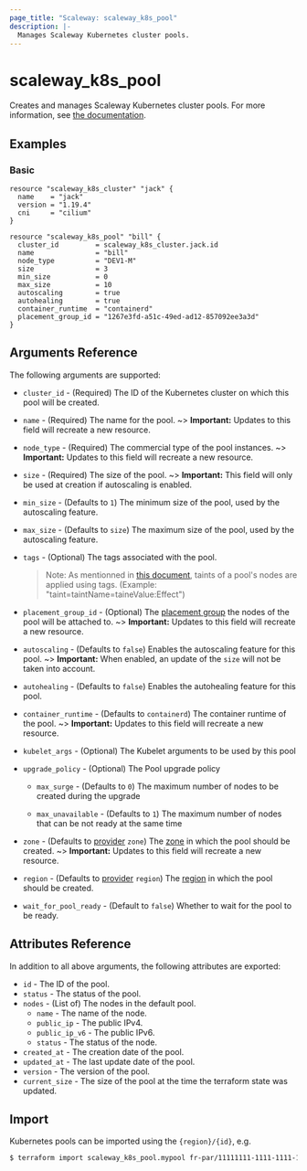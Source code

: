 ```yaml
---
page_title: "Scaleway: scaleway_k8s_pool"
description: |-
  Manages Scaleway Kubernetes cluster pools.
---
```


# scaleway_k8s_pool

Creates and manages Scaleway Kubernetes cluster pools. For more information, see [the documentation](https://developers.scaleway.com/en/products/k8s/api/).

## Examples

### Basic

```hcl
resource "scaleway_k8s_cluster" "jack" {
  name    = "jack"
  version = "1.19.4"
  cni     = "cilium"
}

resource "scaleway_k8s_pool" "bill" {
  cluster_id         = scaleway_k8s_cluster.jack.id
  name               = "bill"
  node_type          = "DEV1-M"
  size               = 3
  min_size           = 0
  max_size           = 10
  autoscaling        = true
  autohealing        = true
  container_runtime  = "containerd"
  placement_group_id = "1267e3fd-a51c-49ed-ad12-857092ee3a3d"
}
```

## Arguments Reference

The following arguments are supported:

- `cluster_id` - (Required) The ID of the Kubernetes cluster on which this pool will be created.

- `name` - (Required) The name for the pool.
~> **Important:** Updates to this field will recreate a new resource.

- `node_type` - (Required)  The commercial type of the pool instances.
~> **Important:** Updates to this field will recreate a new resource.

- `size` - (Required) The size of the pool.
~> **Important:** This field will only be used at creation if autoscaling is enabled.

- `min_size` - (Defaults to `1`) The minimum size of the pool, used by the autoscaling feature.

- `max_size` - (Defaults to `size`) The maximum size of the pool, used by the autoscaling feature.

- `tags` - (Optional) The tags associated with the pool.
  > Note: As mentionned in [this document](https://github.com/scaleway/scaleway-cloud-controller-manager/blob/master/docs/tags.md#taints), taints of a pool's nodes are applied using tags. (Example: "taint=taintName=taineValue:Effect")

- `placement_group_id` - (Optional) The [placement group](https://developers.scaleway.com/en/products/instance/api/#placement-groups-d8f653) the nodes of the pool will be attached to.
~> **Important:** Updates to this field will recreate a new resource.

- `autoscaling` - (Defaults to `false`) Enables the autoscaling feature for this pool.
~> **Important:** When enabled, an update of the `size` will not be taken into account.

- `autohealing` - (Defaults to `false`) Enables the autohealing feature for this pool.

- `container_runtime` - (Defaults to `containerd`) The container runtime of the pool.
~> **Important:** Updates to this field will recreate a new resource.

- `kubelet_args` - (Optional) The Kubelet arguments to be used by this pool

- `upgrade_policy` - (Optional) The Pool upgrade policy

    - `max_surge` - (Defaults to `0`) The maximum number of nodes to be created during the upgrade

    - `max_unavailable` - (Defaults to `1`) The maximum number of nodes that can be not ready at the same time

- `zone` - (Defaults to [provider](../index.md#zone) `zone`) The [zone](../guides/regions_and_zones.md#regions) in which the pool should be created.
~> **Important:** Updates to this field will recreate a new resource.

- `region` - (Defaults to [provider](../index.md#region) `region`) The [region](../guides/regions_and_zones.md#regions) in which the pool should be created.

- `wait_for_pool_ready` - (Default to `false`) Whether to wait for the pool to be ready.

## Attributes Reference

In addition to all above arguments, the following attributes are exported:

- `id` - The ID of the pool.
- `status` - The status of the pool.
- `nodes` - (List of) The nodes in the default pool.
    - `name` - The name of the node.
    - `public_ip` - The public IPv4.
    - `public_ip_v6` - The public IPv6.
    - `status` - The status of the node.
- `created_at` - The creation date of the pool.
- `updated_at` - The last update date of the pool.
- `version` - The version of the pool.
- `current_size` - The size of the pool at the time the terraform state was updated.

## Import

Kubernetes pools can be imported using the `{region}/{id}`, e.g.

```bash
$ terraform import scaleway_k8s_pool.mypool fr-par/11111111-1111-1111-1111-111111111111
```
